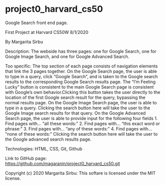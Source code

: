 # project0_harvard_cs50

Google Search front end page.

First Project at Harvard CS50W 8/1/2020

By Margarita Sirbu

Description: 
The webside has three pages: one for Google Search, one for Google Image Search, and one for Google Advanced Search. 

Too specific:
The top section of each page consists of navigation elements that link the 3 pages together.
On the Google Search page, the user is able to type in a query, click “Google Search”, and is taken to the Google search results to the corresponding Google Search results page. 
The “I’m Feeling Lucky” button is consistent to the main Google Search page is consistent with Google’s own behavior.Clicking this button takes the user directly to the location of the first Google search result for the query, bypassing the normal results page.
On the Google Image Search page, the user is able to type in a query. Clicking the search button here will take the user to the Google Image search results for that query.
On the Google Advanced Search page, the user is able to provide input for the following four fields
    1. Find pages with… “all these words:”
    2. Find pages with… “this exact word or phrase:”
    3. Find pages with… “any of these words:”
    4. Find pages with… “none of these words:”
Clicking the search button here will take the user to the Google advanced search results page.

Technologies: 
HTML, CSS, Git, Github

Link to GitHub page: 
https://github.com/magaranin/project0_harvard_cs50.git

Copyright (c) 2020 Margarita Sirbu: 
This softare is licensed under the MIT license.